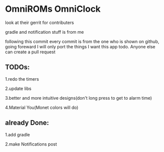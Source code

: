 # OmniROMs OmniClock
look at their gerrit for contributers

gradle and notification stuff is from me

following this commit every commit is from the one who is shown on github,
going foreward I will only port the things I want this app todo. Anyone else can create a pull request

TODOs:
-----------------

1.redo the timers

2.update libs

3.better and more intuitive designs(don't long press to get to alarm time)

4.Material You(Monet colors will do)

already Done:
-----------------

1.add gradle

2.make Notifications post
